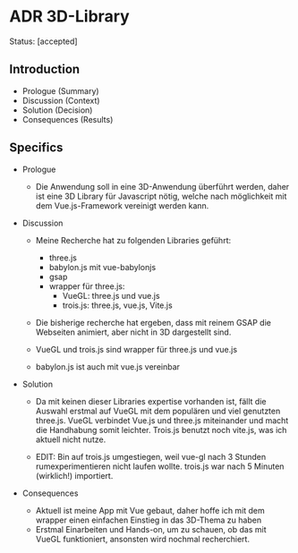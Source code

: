 # ADR 3D-Library

Status: [accepted] 

## Introduction

- Prologue (Summary)
- Discussion (Context)
- Solution (Decision)
- Consequences (Results)

## Specifics

- Prologue

  - Die Anwendung soll in eine 3D-Anwendung überführt werden, daher ist eine 3D Library für Javascript nötig, welche nach möglichkeit mit dem Vue.js-Framework vereinigt werden kann.

- Discussion

  - Meine Recherche hat zu folgenden Libraries geführt:
    - three.js
    - babylon.js mit vue-babylonjs
    - gsap
    - wrapper für three.js:
      - VueGL: three.js und vue.js
      - trois.js: three.js, vue.js, Vite.js
    

  - Die bisherige recherche hat ergeben, dass mit reinem GSAP die Webseiten animiert, aber nicht in 3D dargestellt sind.
  - VueGL und trois.js sind wrapper für three.js und vue.js
  - babylon.js ist auch mit vue.js vereinbar

- Solution

  - Da mit keinen dieser Libraries expertise vorhanden ist, fällt die Auswahl erstmal auf VueGL mit dem populären und viel genutzten three.js. VueGL verbindet Vue.js und three.js miteinander und macht die Handhabung somit leichter. Trois.js benutzt noch vite.js, was ich aktuell nicht nutze.

  - EDIT: Bin auf trois.js umgestiegen, weil vue-gl nach 3 Stunden rumexperimentieren nicht laufen wollte. trois.js war nach 5 Minuten (wirklich!) importiert. 

- Consequences
  - Aktuell ist meine App mit Vue gebaut, daher hoffe ich mit dem wrapper einen einfachen Einstieg in das 3D-Thema zu haben
  - Erstmal Einarbeiten und Hands-on, um zu schauen, ob das mit VueGL funktioniert, ansonsten wird nochmal recherchiert. 